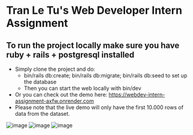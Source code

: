 # Tran Le Tu's Web Developer Intern Assignment

## To run the project locally make sure you have ruby + rails + postgresql installed
- Simply clone the project and do:
    + bin/rails db:create; bin/rails db:migrate; bin/rails db:seed to set up the database
    + Then you can start the web locally with bin/dev
- Or you can check out the demo here: https://webdev-intern-assignment-axfw.onrender.com
- Please note that the live demo will only have the first 10.000 rows of data from the dataset.

![image](https://github.com/user-attachments/assets/e121c6b9-8a5e-4178-ab4b-599a9920cd02)
![image](https://github.com/user-attachments/assets/43418018-8c4b-43f1-8bd8-6a03d3e32170)
![image](https://github.com/user-attachments/assets/6a03a9be-7e15-4c1f-932c-40f5594328dd)
